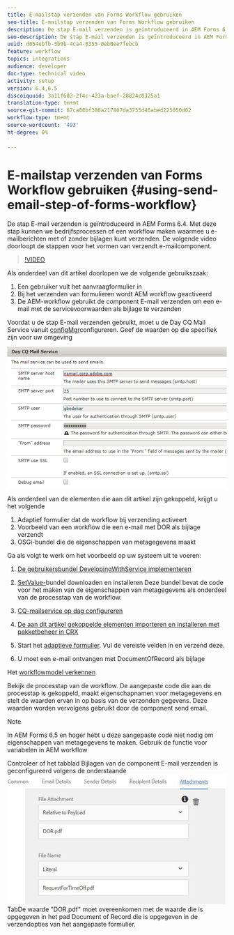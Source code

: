 ```yaml
---
title: E-mailstap verzenden van Forms Workflow gebruiken
seo-title: E-mailstap verzenden van Forms Workflow gebruiken
description: De stap E-mail verzenden is geïntroduceerd in AEM Forms 6.4. Met deze stap kunnen we bedrijfsprocessen of een workflow maken waarmee u e-mailberichten met of zonder bijlagen kunt verzenden. De volgende video doorloopt de stappen voor het vormen van de send e-mailcomponent
seo-description: De stap E-mail verzenden is geïntroduceerd in AEM Forms 6.4. Met deze stap kunnen we bedrijfsprocessen of een workflow maken waarmee u e-mailberichten met of zonder bijlagen kunt verzenden. De volgende video doorloopt de stappen voor het vormen van de send e-mailcomponent
uuid: d054ebfb-3b9b-4ca4-8355-0eb0ee7febcb
feature: workflow
topics: integrations
audience: developer
doc-type: technical video
activity: setup
version: 6.4,6.5
discoiquuid: 3a11f602-2f4c-423a-baef-28824c0325a1
translation-type: tm+mt
source-git-commit: 67ca08bf386a217807da3755d46abed225050d02
workflow-type: tm+mt
source-wordcount: '493'
ht-degree: 0%

---
```



# E-mailstap verzenden van Forms Workflow gebruiken {#using-send-email-step-of-forms-workflow}

De stap E-mail verzenden is geïntroduceerd in AEM Forms 6.4. Met deze stap kunnen we bedrijfsprocessen of een workflow maken waarmee u e-mailberichten met of zonder bijlagen kunt verzenden. De volgende video doorloopt de stappen voor het vormen van verzendt e-mailcomponent.

>[!VIDEO](https://video.tv.adobe.com/v/21499/?quality=9&learn=on)

Als onderdeel van dit artikel doorlopen we de volgende gebruikszaak:

1. Een gebruiker vult het aanvraagformulier in
1. Bij het verzenden van formulieren wordt AEM workflow geactiveerd
1. De AEM-workflow gebruikt de component E-mail verzenden om een e-mail met de servicevoorwaarden als bijlage te verzenden

Voordat u de stap E-mail verzenden gebruikt, moet u de Day CQ Mail Service vanuit [configMgr](http://localhost:4502/system/console/configMgr)configureren. Geef de waarden op die specifiek zijn voor uw omgeving

![CQ-mailservice op dag configureren](assets/mailservice.png)

Als onderdeel van de elementen die aan dit artikel zijn gekoppeld, krijgt u het volgende

1. Adaptief formulier dat de workflow bij verzending activeert
1. Voorbeeld van een workflow die een e-mail met DOR als bijlage verzendt
1. OSGi-bundel die de eigenschappen van metagegevens maakt

Ga als volgt te werk om het voorbeeld op uw systeem uit te voeren:

1. [De gebruikersbundel DevelopingWithService implementeren](/help/forms/assets/common-osgi-bundles/DevelopingWithServiceUser.jar)

1. [SetValue-](/help/forms/assets/common-osgi-bundles/SetValueApp.core-1.0-SNAPSHOT.jar)bundel downloaden en installeren Deze bundel bevat de code voor het maken van de eigenschappen van metagegevens als onderdeel van de processtap van de workflow.
1. [CQ-mailservice op dag configureren](https://helpx.adobe.com/experience-manager/6-5/sites/administering/using/notification.html)
1. [De aan dit artikel gekoppelde elementen importeren en installeren met pakketbeheer in CRX](assets/emaildoraemformskt.zip)
1. Start het [adaptieve formulier](http://localhost:4502/content/dam/formsanddocuments/helpx/timeoffrequestform/jcr:content?wcmmode=disabled). Vul de vereiste velden in en verzend deze.
1. U moet een e-mail ontvangen met DocumentOfRecord als bijlage

Het [workflowmodel verkennen](http://localhost:4502/editor.html/conf/global/settings/workflow/models/emaildor.html)

Bekijk de processtap van de workflow. De aangepaste code die aan de processtap is gekoppeld, maakt eigenschapnamen voor metagegevens en stelt de waarden ervan in op basis van de verzonden gegevens. Deze waarden worden vervolgens gebruikt door de component send email.

>[!NOTE]
>
>In AEM Forms 6.5 en hoger hebt u deze aangepaste code niet nodig om eigenschappen van metagegevens te maken. Gebruik de functie voor variabelen in AEM workflow

Controleer of het tabblad Bijlagen van de component E-mail verzenden is geconfigureerd volgens de onderstaande![schermafbeelding E-mailbijlage verzenden](assets/sendemailcomponentconfigure.jpg)TabDe waarde &quot;DOR.pdf&quot; moet overeenkomen met de waarde die is opgegeven in het pad Document of Record die is opgegeven in de verzendopties van het aangepaste formulier.

